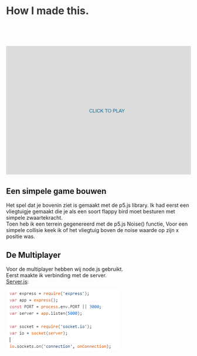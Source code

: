 <div id="project-mechanic-tab" class="project-mechanics-tab">
<h1 style="color: #363636; cursor:pointer; padding-bottom:1.5vh;" onclick="button();">How I made this.</h1>
<div id="project-mechanic-info-tab">
    <img src="https://raw.githubusercontent.com/26583/PlaneVoice/master/documentation/GameGIF.gif"/>
    <h2>Een simpele game bouwen</h2>
    <p>Het spel dat je bovenin ziet is gemaakt met de p5.js library. Ik had eerst een vliegtuigje gemaakt die je als een soort flappy bird moet besturen met simpele zwaartekracht.<br>Toen heb ik een terrein gegenereerd met de p5.js Noise() functie, Voor een simpele collisie keek ik of het vliegtuig boven de noise waarde op zijn x positie was.</p>
    <h2>De Multiplayer</h2>
    <p>Voor de multiplayer hebben wij node.js gebruikt.<br>
        Eerst maakte ik verbinding met de server.<br>
        <a target="_blank" href="https://github.com/26583/PlaneVoice/blob/master/server.js">Server.js</a>:
    </p>
        <img src="https://raw.githubusercontent.com/26583/PlaneVoice/master/documentation/ServerStart.PNG">
    </div>
   </div>
